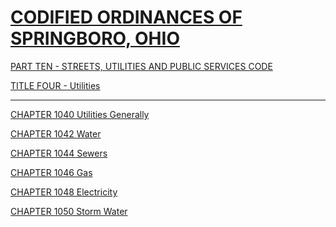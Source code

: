 [CODIFIED ORDINANCES OF SPRINGBORO, OHIO](index.html)
=====================================================

[PART TEN - STREETS, UTILITIES AND PUBLIC SERVICES CODE](407fa412.html)

[TITLE FOUR - Utilities](4295a412.html)

* * * * *

[CHAPTER 1040 Utilities Generally](42a0a412.html)

[CHAPTER 1042 Water](42cca412.html)

[CHAPTER 1044 Sewers](43e1a412.html)

[CHAPTER 1046 Gas](455da412.html)

[CHAPTER 1048 Electricity](456ca412.html)

[CHAPTER 1050 Storm Water](457ca412.html)

